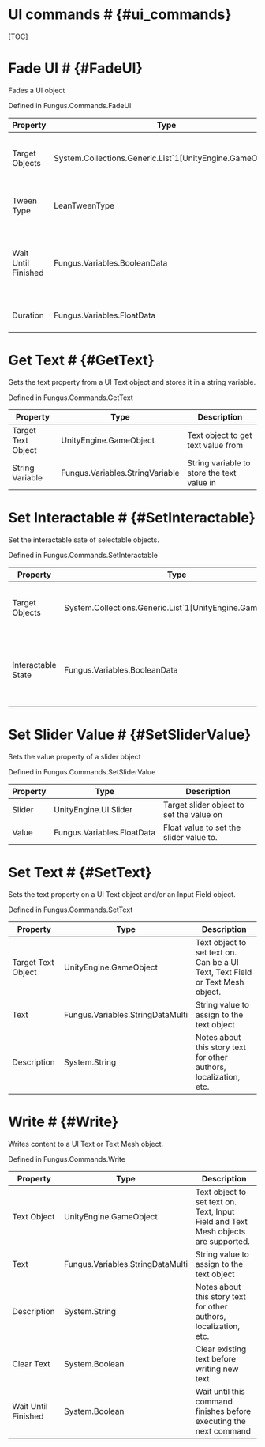 # UI commands # {#ui_commands}

[TOC]
# Fade UI # {#FadeUI}
Fades a UI object

Defined in Fungus.Commands.FadeUI

Property | Type | Description
 --- | --- | ---
Target Objects | System.Collections.Generic.List`1[UnityEngine.GameObject] | List of objects to be affected by the tween
Tween Type | LeanTweenType | Type of tween easing to apply
Wait Until Finished | Fungus.Variables.BooleanData | Wait until this command completes before continuing execution
Duration | Fungus.Variables.FloatData | Time for the tween to complete

# Get Text # {#GetText}
Gets the text property from a UI Text object and stores it in a string variable.

Defined in Fungus.Commands.GetText

Property | Type | Description
 --- | --- | ---
Target Text Object | UnityEngine.GameObject | Text object to get text value from
String Variable | Fungus.Variables.StringVariable | String variable to store the text value in

# Set Interactable # {#SetInteractable}
Set the interactable sate of selectable objects.

Defined in Fungus.Commands.SetInteractable

Property | Type | Description
 --- | --- | ---
Target Objects | System.Collections.Generic.List`1[UnityEngine.GameObject] | List of objects to be affected by the command
Interactable State | Fungus.Variables.BooleanData | Controls if the selectable UI object be interactable or not

# Set Slider Value # {#SetSliderValue}
Sets the value property of a slider object

Defined in Fungus.Commands.SetSliderValue

Property | Type | Description
 --- | --- | ---
Slider | UnityEngine.UI.Slider | Target slider object to set the value on
Value | Fungus.Variables.FloatData | Float value to set the slider value to.

# Set Text # {#SetText}
Sets the text property on a UI Text object and/or an Input Field object.

Defined in Fungus.Commands.SetText

Property | Type | Description
 --- | --- | ---
Target Text Object | UnityEngine.GameObject | Text object to set text on. Can be a UI Text, Text Field or Text Mesh object.
Text | Fungus.Variables.StringDataMulti | String value to assign to the text object
Description | System.String | Notes about this story text for other authors, localization, etc.

# Write # {#Write}
Writes content to a UI Text or Text Mesh object.

Defined in Fungus.Commands.Write

Property | Type | Description
 --- | --- | ---
Text Object | UnityEngine.GameObject | Text object to set text on. Text, Input Field and Text Mesh objects are supported.
Text | Fungus.Variables.StringDataMulti | String value to assign to the text object
Description | System.String | Notes about this story text for other authors, localization, etc.
Clear Text | System.Boolean | Clear existing text before writing new text
Wait Until Finished | System.Boolean | Wait until this command finishes before executing the next command

